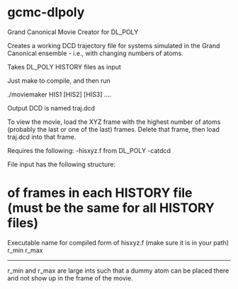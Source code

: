 gcmc-dlpoly
===========

Grand Canonical Movie Creator for DL_POLY

Creates a working DCD trajectory file for systems simulated in the Grand 
Canonical ensemble - i.e., with changing numbers of atoms.

Takes DL_POLY HISTORY files as input

Just make to compile, and then run

./moviemaker HIS1 [HIS2] [HIS3] ....

Output DCD is named traj.dcd

To view the movie, load the XYZ frame with the highest number of atoms
(probably the last or one of the last) frames.  Delete that frame, then 
load traj.dcd into that frame.

Requires the following:
-hisxyz.f from DL_POLY
-catdcd

File input has the following structure:
# of frames in each HISTORY file (must be the same for all HISTORY files)
Executable name for compiled form of hisxyz.f (make sure it is in your path)
r_min
r_max

-----
r_min and r_max are large ints such that a dummy atom can be placed there and 
not show up in the frame of the movie.
